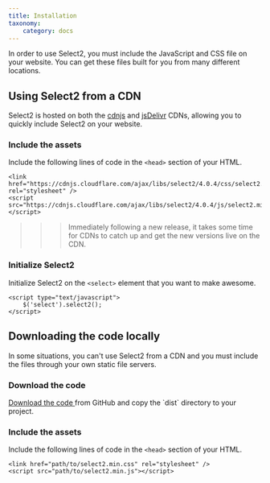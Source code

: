 ```yaml
---
title: Installation
taxonomy:
    category: docs
---
```


In order to use Select2, you must include the JavaScript and CSS file on
your website. You can get these files built for you from many different
locations.

## Using Select2 from a CDN

Select2 is hosted on both the
<a href="https://cdnjs.com/libraries/select2">cdnjs</a> and
<a href="https://www.jsdelivr.com/#!select2">jsDelivr</a> CDNs, allowing
you to quickly include Select2 on your website.

### Include the assets

Include the following lines of code in the `<head>` section of your HTML.

```
<link href="https://cdnjs.cloudflare.com/ajax/libs/select2/4.0.4/css/select2.min.css" rel="stylesheet" />
<script src="https://cdnjs.cloudflare.com/ajax/libs/select2/4.0.4/js/select2.min.js"></script>
```

>>> <i class="fa fa-info-circle"></i> Immediately following a new release, it takes some time for CDNs to
  catch up and get the new versions live on the CDN.

### Initialize Select2

Initialize Select2 on the `<select>` element that you want to make awesome.

```
<script type="text/javascript">
    $('select').select2();
</script>
```

## Downloading the code locally

In some situations, you can't use Select2 from a CDN and you must include the files through your own static file servers.

### Download the code

<a href="https://github.com/select2/select2/tags">
  Download the code
</a>
from GitHub and copy the `dist` directory to your project.

### Include the assets

Include the following lines of code in the `<head>` section of your HTML.

```
<link href="path/to/select2.min.css" rel="stylesheet" />
<script src="path/to/select2.min.js"></script>
```
